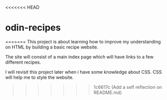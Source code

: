 <<<<<<< HEAD
# odin-recipes
=======
This project is about learning how to improve my understanding on HTML by building a basic recipe website.

The site will consist of a main index page which will have links to a few different recipes.

I will revisit this project later when i have some knowledge about CSS. CSS will help me to style the website.

>>>>>>> 1c6617c (Add a self reflection on README.md)
